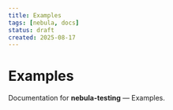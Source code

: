 ```yaml
---
title: Examples
tags: [nebula, docs]
status: draft
created: 2025-08-17
---
```


# Examples

Documentation for **nebula-testing** — Examples.
